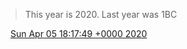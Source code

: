 > This year is 2020\. Last year was 1BC

<img src="../../media/tweet.ico" width="12" /> [Sun Apr 05 18:17:49 +0000 2020](https://twitter.com/DromerDenker/status/1246864635199881216)